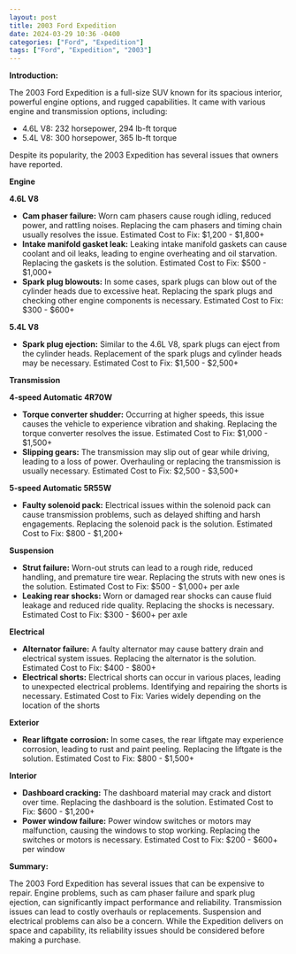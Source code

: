 ```yaml
---
layout: post
title: 2003 Ford Expedition
date: 2024-03-29 10:36 -0400
categories: ["Ford", "Expedition"]
tags: ["Ford", "Expedition", "2003"]
---
```

**Introduction:**

The 2003 Ford Expedition is a full-size SUV known for its spacious interior, powerful engine options, and rugged capabilities. It came with various engine and transmission options, including:

- 4.6L V8: 232 horsepower, 294 lb-ft torque
- 5.4L V8: 300 horsepower, 365 lb-ft torque

Despite its popularity, the 2003 Expedition has several issues that owners have reported.

**Engine**

**4.6L V8**

- **Cam phaser failure:** Worn cam phasers cause rough idling, reduced power, and rattling noises. Replacing the cam phasers and timing chain usually resolves the issue. Estimated Cost to Fix: $1,200 - $1,800+
- **Intake manifold gasket leak:** Leaking intake manifold gaskets can cause coolant and oil leaks, leading to engine overheating and oil starvation. Replacing the gaskets is the solution. Estimated Cost to Fix: $500 - $1,000+
- **Spark plug blowouts:** In some cases, spark plugs can blow out of the cylinder heads due to excessive heat. Replacing the spark plugs and checking other engine components is necessary. Estimated Cost to Fix: $300 - $600+

**5.4L V8**

- **Spark plug ejection:** Similar to the 4.6L V8, spark plugs can eject from the cylinder heads. Replacement of the spark plugs and cylinder heads may be necessary. Estimated Cost to Fix: $1,500 - $2,500+

**Transmission**

**4-speed Automatic 4R70W**

- **Torque converter shudder:** Occurring at higher speeds, this issue causes the vehicle to experience vibration and shaking. Replacing the torque converter resolves the issue. Estimated Cost to Fix: $1,000 - $1,500+
- **Slipping gears:** The transmission may slip out of gear while driving, leading to a loss of power. Overhauling or replacing the transmission is usually necessary. Estimated Cost to Fix: $2,500 - $3,500+

**5-speed Automatic 5R55W**

- **Faulty solenoid pack:** Electrical issues within the solenoid pack can cause transmission problems, such as delayed shifting and harsh engagements. Replacing the solenoid pack is the solution. Estimated Cost to Fix: $800 - $1,200+

**Suspension**

- **Strut failure:** Worn-out struts can lead to a rough ride, reduced handling, and premature tire wear. Replacing the struts with new ones is the solution. Estimated Cost to Fix: $500 - $1,000+ per axle
- **Leaking rear shocks:** Worn or damaged rear shocks can cause fluid leakage and reduced ride quality. Replacing the shocks is necessary. Estimated Cost to Fix: $300 - $600+ per axle

**Electrical**

- **Alternator failure:** A faulty alternator may cause battery drain and electrical system issues. Replacing the alternator is the solution. Estimated Cost to Fix: $400 - $800+
- **Electrical shorts:** Electrical shorts can occur in various places, leading to unexpected electrical problems. Identifying and repairing the shorts is necessary. Estimated Cost to Fix: Varies widely depending on the location of the shorts

**Exterior**

- **Rear liftgate corrosion:** In some cases, the rear liftgate may experience corrosion, leading to rust and paint peeling. Replacing the liftgate is the solution. Estimated Cost to Fix: $800 - $1,500+

**Interior**

- **Dashboard cracking:** The dashboard material may crack and distort over time. Replacing the dashboard is the solution. Estimated Cost to Fix: $600 - $1,200+
- **Power window failure:** Power window switches or motors may malfunction, causing the windows to stop working. Replacing the switches or motors is necessary. Estimated Cost to Fix: $200 - $600+ per window

**Summary:**

The 2003 Ford Expedition has several issues that can be expensive to repair. Engine problems, such as cam phaser failure and spark plug ejection, can significantly impact performance and reliability. Transmission issues can lead to costly overhauls or replacements. Suspension and electrical problems can also be a concern. While the Expedition delivers on space and capability, its reliability issues should be considered before making a purchase.
